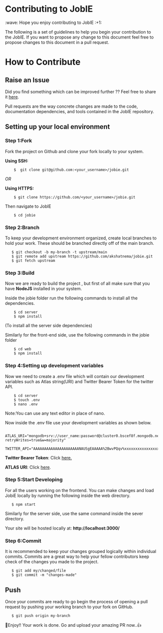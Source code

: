 <h1>Contributing to JobIE</h1>
<p>:wave: Hope you enjoy contributing to JobIE :+1:</p>
The following is a set of guidelines to help you begin your contribution to the JobIE. If you want to propose any change to this document feel free to propose changes to this document in a pull request.

<h1>How to Contribute</h1>

<h2>Raise an Issue</h2>
<p>Did you find something which can be improved further ?? Feel free to share it <a href="https://github.com/akshatnema/jobie/issues"> here</a>.</p>

<p>Pull requests are the way concrete changes are made to the code, documentation dependencies, and tools contained in the JobIE repository.</p>
<h2>Setting up your local environment</h2>
<h3>Step 1:Fork</h3>
<p>Fork the project on Github and clone your fork locally to your system.</p>
<p><b>Using SSH:</b></p>
    
```console
    $  git clone git@github.com:<your_username>/jobie.git
```
<i>OR</i>
<p><b>Using HTTPS:</b></p>

```console
    $ git clone https://github.com/<your_username>/jobie.git
```
<p>Then navigate to JobIE</p>

```console
    $ cd jobie  
```
<h3>Step 2:Branch</h3>
To keep your development environment organized, create local branches to hold your work. These should be branched directly off of the main branch.

```console
   $ git checkout -b my-branch -t upstream/main
   $ git remote add upstream https://github.com/akshatnema/jobie.git
   $ git fetch upstream
```
<h3>Step 3:Build</h3>
<p>Now we are ready to build the project , but first of all make sure that you have <b>NodeJS</b> installed in your system.<p>
    
 <p>Inside the jobie folder run the following commands to install all the dependencies.<p>
     
```console
    $ cd server
    $ npm install
``` 
(To install all the server side dependencies)
<p>Similarly for the front-end side, use the following commands in the jobie folder<p>
     
```console
    $ cd web
    $ npm install
```
<h3>Step 4:Setting up development variables</h3>
Now we need to create a .env file which will contain our development variables such as Atlas string(URI) and Twitter Bearer Token for the twitter API.

```console
    $ cd server
    $ touch .env
    $ nano .env
```
<p>Note:You can use any text editor in place of nano.</p>

<p>Now inside the .env file use your development variables as shown below.</p>

```console
    ATLAS_URI="mongodb+srv://user_name:password@cluster0.bscef8f.mongodb.net/?retryWrites=true&w=majority"
    TWITTER_API="AAAAAAAAAAAAAAAAAAAAANAUSgEAAAAA%2BwvPQqv%xxxxxxxxxxxxxxxxxxxxxxxxxxxxxxxxxxxdCH93sdrzv"
```

<p><b>Twitter Bearer Token</b>: Click <a href="https://developer.twitter.com/en/docs/developer-portal">here.</a></p>
<p><b>ATLAS URI</b>: Click <a href="https://account.mongodb.com/account/login?n=%2Fv2%2F62f7e246576e344fad111a1c&nextHash=%23clusters">here</a>.</p>

<h3>Step 5:Start Developing</h3>
<p>For all the users working on the frontend. You can make changes and load JobiE locally by running the following inside the web directory.</p>

```console
   $ npm start
```
<p>Similarly for the server side, use the same command inside the sever directory.</p>
Your site will be hosted locally at: <b>http://localhost:3000/</b>

<h3>Step 6:Commit</h3>
<p>It is recommended to keep your changes grouped logically within individual commits. Commits are a great way to help your fellow contributors keep check of the changes you made to the project.</p>

```console
   $ git add my/changed/file
   $ git commit -m "changes-made"
```

<h2>Push</h2>
<p>Once your commits are ready to go begin the process of opening a pull request by pushing your working branch to your fork on GitHub.</p>

```console
   $ git push origin my-branch
```

:tada:Enjoy!! Your work is done. Go and upload your amazing PR now..:+1:

